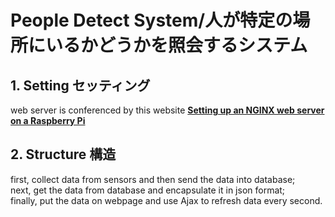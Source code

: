 # People Detect System/人が特定の場所にいるかどうかを照会するシステム
## 1. Setting セッティング
web server is conferenced by this website [**Setting up an NGINX web server on a Raspberry Pi**](https://www.raspberrypi.org/documentation/remote-access/web-server/nginx.md)

## 2. Structure 構造
first, collect data from sensors and then send the data into database;   
next, get the data from database and encapsulate it in json format;  
finally, put the data on webpage and use Ajax to refresh data every second.
